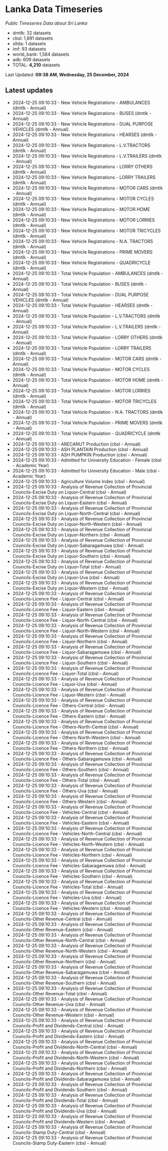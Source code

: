 # Lanka Data Timeseries
*Public Timeseries Data about Sri Lanka*

* dmtlk: 32 datasets
* cbsl: 1,891 datasets
* sltda: 1 datasets
* imf: 93 datasets
* world_bank: 1,584 datasets
* adb: 609 datasets
* TOTAL: **4,210** datasets

Last Updated: **09:38 AM, Wednesday, 25 December, 2024**

## Latest updates

* 2024-12-25 09:10:33 - New Vehicle Registrations - AMBULANCES (dmtlk - Annual)
* 2024-12-25 09:10:33 - New Vehicle Registrations - BUSES (dmtlk - Annual)
* 2024-12-25 09:10:33 - New Vehicle Registrations - DUAL PURPOSE VEHICLES (dmtlk - Annual)
* 2024-12-25 09:10:33 - New Vehicle Registrations - HEARSES (dmtlk - Annual)
* 2024-12-25 09:10:33 - New Vehicle Registrations - L.V.TRACTORS (dmtlk - Annual)
* 2024-12-25 09:10:33 - New Vehicle Registrations - L.V.TRAILERS (dmtlk - Annual)
* 2024-12-25 09:10:33 - New Vehicle Registrations - LORRY OTHERS (dmtlk - Annual)
* 2024-12-25 09:10:33 - New Vehicle Registrations - LORRY TRAILERS (dmtlk - Annual)
* 2024-12-25 09:10:33 - New Vehicle Registrations - MOTOR CARS (dmtlk - Annual)
* 2024-12-25 09:10:33 - New Vehicle Registrations - MOTOR CYCLES (dmtlk - Annual)
* 2024-12-25 09:10:33 - New Vehicle Registrations - MOTOR HOME (dmtlk - Annual)
* 2024-12-25 09:10:33 - New Vehicle Registrations - MOTOR LORRIES (dmtlk - Annual)
* 2024-12-25 09:10:33 - New Vehicle Registrations - MOTOR TRICYCLES (dmtlk - Annual)
* 2024-12-25 09:10:33 - New Vehicle Registrations - N.A. TRACTORS (dmtlk - Annual)
* 2024-12-25 09:10:33 - New Vehicle Registrations - PRIME MOVERS (dmtlk - Annual)
* 2024-12-25 09:10:33 - New Vehicle Registrations - QUADRICYCLE (dmtlk - Annual)
* 2024-12-25 09:10:33 - Total Vehicle Population - AMBULANCES (dmtlk - Annual)
* 2024-12-25 09:10:33 - Total Vehicle Population - BUSES (dmtlk - Annual)
* 2024-12-25 09:10:33 - Total Vehicle Population - DUAL PURPOSE VEHICLES (dmtlk - Annual)
* 2024-12-25 09:10:33 - Total Vehicle Population - HEARSES (dmtlk - Annual)
* 2024-12-25 09:10:33 - Total Vehicle Population - L.V.TRACTORS (dmtlk - Annual)
* 2024-12-25 09:10:33 - Total Vehicle Population - L.V.TRAILERS (dmtlk - Annual)
* 2024-12-25 09:10:33 - Total Vehicle Population - LORRY OTHERS (dmtlk - Annual)
* 2024-12-25 09:10:33 - Total Vehicle Population - LORRY TRAILERS (dmtlk - Annual)
* 2024-12-25 09:10:33 - Total Vehicle Population - MOTOR CARS (dmtlk - Annual)
* 2024-12-25 09:10:33 - Total Vehicle Population - MOTOR CYCLES (dmtlk - Annual)
* 2024-12-25 09:10:33 - Total Vehicle Population - MOTOR HOME (dmtlk - Annual)
* 2024-12-25 09:10:33 - Total Vehicle Population - MOTOR LORRIES (dmtlk - Annual)
* 2024-12-25 09:10:33 - Total Vehicle Population - MOTOR TRICYCLES (dmtlk - Annual)
* 2024-12-25 09:10:33 - Total Vehicle Population - N.A. TRACTORS (dmtlk - Annual)
* 2024-12-25 09:10:33 - Total Vehicle Population - PRIME MOVERS (dmtlk - Annual)
* 2024-12-25 09:10:33 - Total Vehicle Population - QUADRICYCLE (dmtlk - Annual)
* 2024-12-25 09:10:33 - ARECANUT Production (cbsl - Annual)
* 2024-12-25 09:10:33 - ASH PLANTAIN Production (cbsl - Annual)
* 2024-12-25 09:10:33 - ASH PUMPKIN Production (cbsl - Annual)
* 2024-12-25 09:10:33 - Admitted for University Education - Female (cbsl - Academic Year)
* 2024-12-25 09:10:33 - Admitted for University Education - Male (cbsl - Academic Year)
* 2024-12-25 09:10:33 - Agriculture Volume Index (cbsl - Annual)
* 2024-12-25 09:10:33 - Analysis of Revenue Collection of Provincial Councils-Excise Duty on Liquor-Central (cbsl - Annual)
* 2024-12-25 09:10:33 - Analysis of Revenue Collection of Provincial Councils-Excise Duty on Liquor-Eastern (cbsl - Annual)
* 2024-12-25 09:10:33 - Analysis of Revenue Collection of Provincial Councils-Excise Duty on Liquor-North-Central (cbsl - Annual)
* 2024-12-25 09:10:33 - Analysis of Revenue Collection of Provincial Councils-Excise Duty on Liquor-North-Western (cbsl - Annual)
* 2024-12-25 09:10:33 - Analysis of Revenue Collection of Provincial Councils-Excise Duty on Liquor-Northern (cbsl - Annual)
* 2024-12-25 09:10:33 - Analysis of Revenue Collection of Provincial Councils-Excise Duty on Liquor-Sabaragamuwa (cbsl - Annual)
* 2024-12-25 09:10:33 - Analysis of Revenue Collection of Provincial Councils-Excise Duty on Liquor-Southern (cbsl - Annual)
* 2024-12-25 09:10:33 - Analysis of Revenue Collection of Provincial Councils-Excise Duty on Liquor-Total (cbsl - Annual)
* 2024-12-25 09:10:33 - Analysis of Revenue Collection of Provincial Councils-Excise Duty on Liquor-Uva (cbsl - Annual)
* 2024-12-25 09:10:33 - Analysis of Revenue Collection of Provincial Councils-Excise Duty on Liquor-Western (cbsl - Annual)
* 2024-12-25 09:10:33 - Analysis of Revenue Collection of Provincial Councils-Licence Fee - Liquor-Central (cbsl - Annual)
* 2024-12-25 09:10:33 - Analysis of Revenue Collection of Provincial Councils-Licence Fee - Liquor-Eastern (cbsl - Annual)
* 2024-12-25 09:10:33 - Analysis of Revenue Collection of Provincial Councils-Licence Fee - Liquor-North-Central (cbsl - Annual)
* 2024-12-25 09:10:33 - Analysis of Revenue Collection of Provincial Councils-Licence Fee - Liquor-North-Western (cbsl - Annual)
* 2024-12-25 09:10:33 - Analysis of Revenue Collection of Provincial Councils-Licence Fee - Liquor-Northern (cbsl - Annual)
* 2024-12-25 09:10:33 - Analysis of Revenue Collection of Provincial Councils-Licence Fee - Liquor-Sabaragamuwa (cbsl - Annual)
* 2024-12-25 09:10:33 - Analysis of Revenue Collection of Provincial Councils-Licence Fee - Liquor-Southern (cbsl - Annual)
* 2024-12-25 09:10:33 - Analysis of Revenue Collection of Provincial Councils-Licence Fee - Liquor-Total (cbsl - Annual)
* 2024-12-25 09:10:33 - Analysis of Revenue Collection of Provincial Councils-Licence Fee - Liquor-Uva (cbsl - Annual)
* 2024-12-25 09:10:33 - Analysis of Revenue Collection of Provincial Councils-Licence Fee - Liquor-Western (cbsl - Annual)
* 2024-12-25 09:10:33 - Analysis of Revenue Collection of Provincial Councils-Licence Fee - Others-Central (cbsl - Annual)
* 2024-12-25 09:10:33 - Analysis of Revenue Collection of Provincial Councils-Licence Fee - Others-Eastern (cbsl - Annual)
* 2024-12-25 09:10:33 - Analysis of Revenue Collection of Provincial Councils-Licence Fee - Others-North-Central (cbsl - Annual)
* 2024-12-25 09:10:33 - Analysis of Revenue Collection of Provincial Councils-Licence Fee - Others-North-Western (cbsl - Annual)
* 2024-12-25 09:10:33 - Analysis of Revenue Collection of Provincial Councils-Licence Fee - Others-Northern (cbsl - Annual)
* 2024-12-25 09:10:33 - Analysis of Revenue Collection of Provincial Councils-Licence Fee - Others-Sabaragamuwa (cbsl - Annual)
* 2024-12-25 09:10:33 - Analysis of Revenue Collection of Provincial Councils-Licence Fee - Others-Southern (cbsl - Annual)
* 2024-12-25 09:10:33 - Analysis of Revenue Collection of Provincial Councils-Licence Fee - Others-Total (cbsl - Annual)
* 2024-12-25 09:10:33 - Analysis of Revenue Collection of Provincial Councils-Licence Fee - Others-Uva (cbsl - Annual)
* 2024-12-25 09:10:33 - Analysis of Revenue Collection of Provincial Councils-Licence Fee - Others-Western (cbsl - Annual)
* 2024-12-25 09:10:33 - Analysis of Revenue Collection of Provincial Councils-Licence Fee - Vehicles-Central (cbsl - Annual)
* 2024-12-25 09:10:33 - Analysis of Revenue Collection of Provincial Councils-Licence Fee - Vehicles-Eastern (cbsl - Annual)
* 2024-12-25 09:10:33 - Analysis of Revenue Collection of Provincial Councils-Licence Fee - Vehicles-North-Central (cbsl - Annual)
* 2024-12-25 09:10:33 - Analysis of Revenue Collection of Provincial Councils-Licence Fee - Vehicles-North-Western (cbsl - Annual)
* 2024-12-25 09:10:33 - Analysis of Revenue Collection of Provincial Councils-Licence Fee - Vehicles-Northern (cbsl - Annual)
* 2024-12-25 09:10:33 - Analysis of Revenue Collection of Provincial Councils-Licence Fee - Vehicles-Sabaragamuwa (cbsl - Annual)
* 2024-12-25 09:10:33 - Analysis of Revenue Collection of Provincial Councils-Licence Fee - Vehicles-Southern (cbsl - Annual)
* 2024-12-25 09:10:33 - Analysis of Revenue Collection of Provincial Councils-Licence Fee - Vehicles-Total (cbsl - Annual)
* 2024-12-25 09:10:33 - Analysis of Revenue Collection of Provincial Councils-Licence Fee - Vehicles-Uva (cbsl - Annual)
* 2024-12-25 09:10:33 - Analysis of Revenue Collection of Provincial Councils-Licence Fee - Vehicles-Western (cbsl - Annual)
* 2024-12-25 09:10:33 - Analysis of Revenue Collection of Provincial Councils-Other Revenue-Central (cbsl - Annual)
* 2024-12-25 09:10:33 - Analysis of Revenue Collection of Provincial Councils-Other Revenue-Eastern (cbsl - Annual)
* 2024-12-25 09:10:33 - Analysis of Revenue Collection of Provincial Councils-Other Revenue-North-Central (cbsl - Annual)
* 2024-12-25 09:10:33 - Analysis of Revenue Collection of Provincial Councils-Other Revenue-North-Western (cbsl - Annual)
* 2024-12-25 09:10:33 - Analysis of Revenue Collection of Provincial Councils-Other Revenue-Northern (cbsl - Annual)
* 2024-12-25 09:10:33 - Analysis of Revenue Collection of Provincial Councils-Other Revenue-Sabaragamuwa (cbsl - Annual)
* 2024-12-25 09:10:33 - Analysis of Revenue Collection of Provincial Councils-Other Revenue-Southern (cbsl - Annual)
* 2024-12-25 09:10:33 - Analysis of Revenue Collection of Provincial Councils-Other Revenue-Total (cbsl - Annual)
* 2024-12-25 09:10:33 - Analysis of Revenue Collection of Provincial Councils-Other Revenue-Uva (cbsl - Annual)
* 2024-12-25 09:10:33 - Analysis of Revenue Collection of Provincial Councils-Other Revenue-Western (cbsl - Annual)
* 2024-12-25 09:10:33 - Analysis of Revenue Collection of Provincial Councils-Profit and Dividends-Central (cbsl - Annual)
* 2024-12-25 09:10:33 - Analysis of Revenue Collection of Provincial Councils-Profit and Dividends-Eastern (cbsl - Annual)
* 2024-12-25 09:10:33 - Analysis of Revenue Collection of Provincial Councils-Profit and Dividends-North-Central (cbsl - Annual)
* 2024-12-25 09:10:33 - Analysis of Revenue Collection of Provincial Councils-Profit and Dividends-North-Western (cbsl - Annual)
* 2024-12-25 09:10:33 - Analysis of Revenue Collection of Provincial Councils-Profit and Dividends-Northern (cbsl - Annual)
* 2024-12-25 09:10:33 - Analysis of Revenue Collection of Provincial Councils-Profit and Dividends-Sabaragamuwa (cbsl - Annual)
* 2024-12-25 09:10:33 - Analysis of Revenue Collection of Provincial Councils-Profit and Dividends-Southern (cbsl - Annual)
* 2024-12-25 09:10:33 - Analysis of Revenue Collection of Provincial Councils-Profit and Dividends-Total (cbsl - Annual)
* 2024-12-25 09:10:33 - Analysis of Revenue Collection of Provincial Councils-Profit and Dividends-Uva (cbsl - Annual)
* 2024-12-25 09:10:33 - Analysis of Revenue Collection of Provincial Councils-Profit and Dividends-Western (cbsl - Annual)
* 2024-12-25 09:10:33 - Analysis of Revenue Collection of Provincial Councils-Stamp Duty-Central (cbsl - Annual)
* 2024-12-25 09:10:33 - Analysis of Revenue Collection of Provincial Councils-Stamp Duty-Eastern (cbsl - Annual)